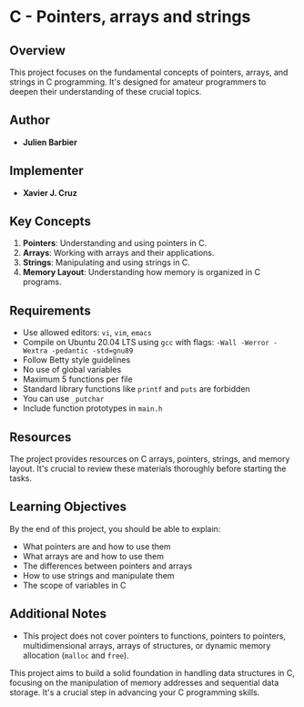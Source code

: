 # C - Pointers, arrays and strings

## Overview
This project focuses on the fundamental concepts of pointers, arrays, and strings in C programming. It's designed for amateur programmers to deepen their understanding of these crucial topics.

## Author
- **Julien Barbier**

## Implementer
- **Xavier J. Cruz**

## Key Concepts
1. **Pointers**: Understanding and using pointers in C.
2. **Arrays**: Working with arrays and their applications.
3. **Strings**: Manipulating and using strings in C.
4. **Memory Layout**: Understanding how memory is organized in C programs.

## Requirements
- Use allowed editors: `vi`, `vim`, `emacs`
- Compile on Ubuntu 20.04 LTS using `gcc` with flags: `-Wall -Werror -Wextra -pedantic -std=gnu89`
- Follow Betty style guidelines
- No use of global variables
- Maximum 5 functions per file
- Standard library functions like `printf` and `puts` are forbidden
- You can use `_putchar`
- Include function prototypes in `main.h`

## Resources
The project provides resources on C arrays, pointers, strings, and memory layout. It's crucial to review these materials thoroughly before starting the tasks.

## Learning Objectives
By the end of this project, you should be able to explain:
- What pointers are and how to use them
- What arrays are and how to use them
- The differences between pointers and arrays
- How to use strings and manipulate them
- The scope of variables in C

## Additional Notes
- This project does not cover pointers to functions, pointers to pointers, multidimensional arrays, arrays of structures, or dynamic memory allocation (`malloc` and `free`).

This project aims to build a solid foundation in handling data structures in C, focusing on the manipulation of memory addresses and sequential data storage. It's a crucial step in advancing your C programming skills.
